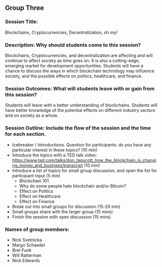## Group Three

### Session Title:

Blockchains, Cryptocurrencies, Decentralization, oh my!

### Description: Why should students come to this session?

Blockchains, Cryptocurrencies, and decentralization are affecting and will continue to affect society as time goes on. It is also a cutting-edge, emerging market for development opportunities. Students will have a chance to discuss the ways in which blockchain technology may influence society, and the possible effects on politics, healthcare, and finance.

### Session Outcomes: What will students leave with or gain from this session?

Students will leave with a better understanding of blockchains. Students will have better knowledge of the potential effects on different industry sectors and on society as a whole.

### Session Outline:  Include the flow of the session and the time for each section.

- Icebreaker / Introductions. Question for participants: do you have any particular interest in these topics? (10 min)
- Introduce the topics with a TED talk video: https://www.ted.com/talks/don_tapscott_how_the_blockchain_is_changing_money_and_business/transcript (10 min)
- Introduce a list of topics for small group discussion, and open the list for participant input (5 min)
  - Blockchain 101
  - Why do some people hate blockchain and/or Bitcoin?
  - Effect on Politics
  - Effect on Healthcare
  - Effect on Finance
- Break out into small groups for discussion (15-20 min)
- Small groups share with the larger group (15 mins)
- Finish the session with open discussion (15 mins)

### Names of group members:

* Nick Svetnicka
* Margo Schaedel
* Bret Funk
* Will Ratterman
* Nick Edwards
